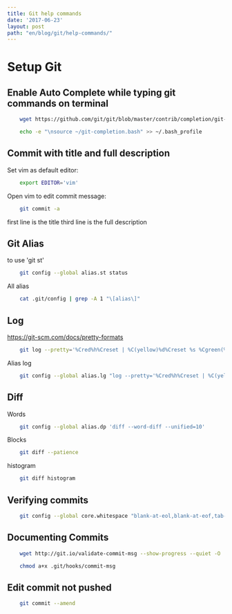 ```yaml
---
title: Git help commands
date: '2017-06-23'
layout: post
path: "en/blog/git/help-commands/"
---
```


# Setup Git

## Enable Auto Complete while typing git commands on terminal

```bash
    wget https://github.com/git/git/blob/master/contrib/completion/git-completion.bash --quiet --show-progress -O ~/git-completion.bash
```

```bash
    echo -e "\nsource ~/git-completion.bash" >> ~/.bash_profile
```

## Commit with title and full description
Set vim as default editor:
```bash
    export EDITOR='vim'
```

Open vim to edit commit message:
```bash
    git commit -a
```
first line is the title
third line is the full description


## Git Alias
to use 'git st'
```bash
    git config --global alias.st status
```

All alias
```bash
    cat .git/config | grep -A 1 "\[alias\]"
```

## Log
https://git-scm.com/docs/pretty-formats
```bash
    git log --pretty='%Cred%h%Creset | %C(yellow)%d%Creset %s %Cgreen(%cr)%Creset %C(cyan)[%an]%Creset' --graph --all
```
Alias log
```bash
    git config --global alias.lg "log --pretty='%Cred%h%Creset | %C(yellow)%d%Creset %s %Cgreen(%cr)%Creset %C(cyan)[%an]%Creset' --graph --all"
```

## Diff
Words
```bash
    git config --global alias.dp 'diff --word-diff --unified=10'
```

Blocks
```bash
    git diff --patience
```

histogram
```bash
    git diff histogram
```

## Verifying commits

```bash
    git config --global core.whitespace "blank-at-eol,blank-at-eof,tab-in-indent"
```

## Documenting Commits
```bash
    wget http://git.io/validate-commit-msg --show-progress --quiet -O .git/hooks/commit-msg
```
```bash
    chmod a+x .git/hooks/commit-msg
```

## Edit commit not pushed
```bash
    git commit --amend
```
